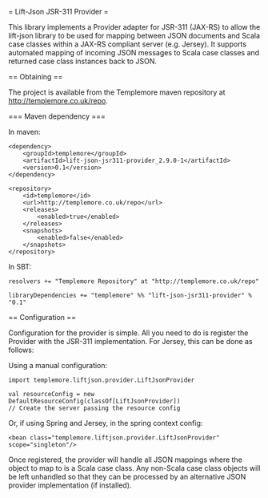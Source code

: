 = Lift-Json JSR-311 Provider =

This library implements a Provider adapter for JSR-311 (JAX-RS) to allow the lift-json library to be used for mapping between JSON documents and Scala case classes within a JAX-RS compliant server (e.g. Jersey). It supports automated mapping of incoming JSON messages to Scala case classes and returned case class instances back to JSON.

== Obtaining ==

The project is available from the Templemore maven repository at http://templemore.co.uk/repo.

=== Maven dependency ===

In maven:

    <dependency>
        <groupId>templemore</groupId>
        <artifactId>lift-json-jsr311-provider_2.9.0-1</artifactId>
        <version>0.1</version>
    </dependency>

    <repository>
        <id>templemore</id>
        <url>http://templemore.co.uk/repo</url>
        <releases>
            <enabled>true</enabled>
        </releases>
        <snapshots>
            <enabled>false</enabled>
        </snapshots>
    </repository>

In SBT:

    resolvers += "Templemore Repository" at "http://templemore.co.uk/repo"

    libraryDependencies += "templemore" %% "lift-json-jsr311-provider" % "0.1"

== Configuration ==

Configuration for the provider is simple. All you need to do is register the Provider with the JSR-311 implementation. For Jersey, this can be done as follows:

Using a manual configuration:

    import templemore.liftjson.provider.LiftJsonProvider

    val resourceConfig = new DefaultResourceConfig(classOf[LiftJsonProvider])
    // Create the server passing the resource config

Or, if using Spring and Jersey, in the spring context config:

    <bean class="templemore.liftjson.provider.LiftJsonProvider" scope="singleton"/>

Once registered, the provider will handle all JSON mappings where the object to map to is a Scala case class. Any non-Scala case class objects will be left unhandled so that they can be processed by an alternative JSON provider implementation (if installed).

